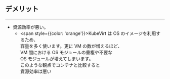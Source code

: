 ## デメリット

---

- 資源効率が悪い。
  - <span style={{color: 'orange'}}>KubeVirt は OS のイメージを利用する</span>ため、<br />容量を多く使います。更に VM の数が増えるほど、<br />VM 間における OS モジュールの重複や不要な<br />OS モジュールが増えてしまいます。<br />このような観点でコンテナと比較すると<br />資源効率は悪い
